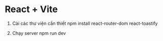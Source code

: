 # React + Vite

1. Cài các thư viện cần thiết
npm install react-router-dom react-toastify

2. Chạy server
npm run dev

